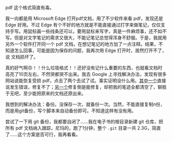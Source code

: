 pdf 这个格式简直有毒。

我一向都是用 Microsoft Edge 打开pdf文档，用了不少软件来看 pdf，发现还是 Edge 好用。不过 Edge 有个不好的地方就是不能直接通过打字来做笔记，仅仅支持手写。用鼠标画一些线条还可以，要用鼠标来写字，真是一件麻烦事，还不如不写。但是对文字笔记的需求又很大，不能记笔记总觉得浑身不舒服。于是，我就用另外一个软件打开同一个 pdf 文档，在想记笔记的地方加了一点注释。结果，不知道怎么回事，可能是因为保存的问题，我再次用 Edge 打开时，居然打开不了，说 文档损坏了。

真的好气啊😠！！什么垃圾格式！！还好没有记什么重要的东西，也就看文档时高亮了10页左右，不然哭都哭不出来。我去 Google 上寻找解决办法，发现有很多网站说能恢复受损 pdf，点击了两个去试了试。事实证明没什么用。[其中一个](https://www.pdf2go.com/zh/repair-pdf)直接说发生错误，修复不了；[另一个](https://www.ilovepdf.com/zh-cn/repair-pdf)修复倒是能修复，却把我的笔迹全都清空了，聊胜于无吧，至少能把原来的文档还原出来。

我想到的解决办法：备份。没保存一次，就备份一次。当然，不能直接复制n份，而是用git备份，写个脚本来自动备份即可。不知道这样有没有用。

尝试了一下用 git 备份，我都要自闭了......我在电子书的根目录新建 git 仓库，把所有 pdf 文档纳入跟踪，尼玛的，跑了1分钟，整个 `.git` 目录一共 2.3G，简直了......这个方案是否可行，我再看看。

